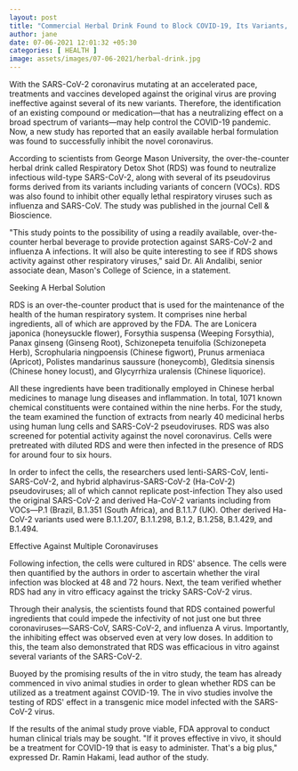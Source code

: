 ```yaml
---
layout: post
title: "Commercial Herbal Drink Found to Block COVID-19, Its Variants, Other Coronaviruses [Study]"
author: jane 
date: 07-06-2021 12:01:32 +05:30 
categories: [ HEALTH ] 
image: assets/images/07-06-2021/herbal-drink.jpg
---
```

With the SARS-CoV-2 coronavirus mutating at an accelerated pace, treatments and vaccines developed against the original virus are proving ineffective against several of its new variants. Therefore, the identification of an existing compound or medication—that has a neutralizing effect on a broad spectrum of variants—may help control the COVID-19 pandemic. Now, a new study has reported that an easily available herbal formulation was found to successfully inhibit the novel coronavirus.

According to scientists from George Mason University, the over-the-counter herbal drink called Respiratory Detox Shot (RDS) was found to neutralize infectious wild-type SARS-CoV-2, along with several of its pseudovirus forms derived from its variants including variants of concern (VOCs). RDS was also found to inhibit other equally lethal respiratory viruses such as influenza and SARS-CoV. The study was published in the journal Cell & Bioscience.

"This study points to the possibility of using a readily available, over-the-counter herbal beverage to provide protection against SARS-CoV-2 and influenza A infections. It will also be quite interesting to see if RDS shows activity against other respiratory viruses," said Dr. Ali Andalibi, senior associate dean, Mason's College of Science, in a statement.

Seeking A Herbal Solution

RDS is an over-the-counter product that is used for the maintenance of the health of the human respiratory system. It comprises nine herbal ingredients, all of which are approved by the FDA. The are Lonicera japonica (honeysuckle flower), Forsythia suspensa (Weeping Forsythia), Panax ginseng (Ginseng Root), Schizonepeta tenuifolia (Schizonepeta Herb), Scrophularia ningpoensis (Chinese figwort), Prunus armeniaca (Apricot), Polistes mandarinus saussure (honeycomb), Gleditsia sinensis (Chinese honey locust), and Glycyrrhiza uralensis (Chinese liquorice).

All these ingredients have been traditionally employed in Chinese herbal medicines to manage lung diseases and inflammation. In total, 1071 known chemical constituents were contained within the nine herbs. For the study, the team examined the function of extracts from nearly 40 medicinal herbs using human lung cells and SARS-CoV-2 pseudoviruses. RDS was also screened for potential activity against the novel coronavirus. Cells were pretreated with diluted RDS and were then infected in the presence of RDS for around four to six hours.

In order to infect the cells, the researchers used lenti-SARS-CoV, lenti-SARS-CoV-2, and hybrid alphavirus-SARS-CoV-2 (Ha-CoV-2) pseudoviruses; all of which cannot replicate post-infection They also used the original SARS-CoV-2 and derived Ha-CoV-2 variants including from VOCs—P.1 (Brazil, B.1.351 (South Africa), and B.1.1.7 (UK). Other derived Ha-CoV-2 variants used were B.1.1.207, B.1.1.298, B.1.2, B.1.258, B.1.429, and B.1.494.

Effective Against Multiple Coronaviruses

Following infection, the cells were cultured in RDS' absence. The cells were then quantified by the authors in order to ascertain whether the viral infection was blocked at 48 and 72 hours. Next, the team verified whether RDS had any in vitro efficacy against the tricky SARS-CoV-2 virus.

Through their analysis, the scientists found that RDS contained powerful ingredients that could impede the infectivity of not just one but three coronaviruses—SARS-CoV, SARS-CoV-2, and influenza A virus. Importantly, the inhibiting effect was observed even at very low doses. In addition to this, the team also demonstrated that RDS was efficacious in vitro against several variants of the SARS-CoV-2.

Buoyed by the promising results of the in vitro study, the team has already commenced in vivo animal studies in order to glean whether RDS can be utilized as a treatment against COVID-19. The in vivo studies involve the testing of RDS' effect in a transgenic mice model infected with the SARS-CoV-2 virus.

If the results of the animal study prove viable, FDA approval to conduct human clinical trials may be sought. "If it proves effective in vivo, it should be a treatment for COVID-19 that is easy to administer. That's a big plus," expressed Dr. Ramin Hakami, lead author of the study.